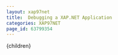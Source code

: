 ```yaml
---
layout: xap97net
title:  Debugging a XAP.NET Application
categories: XAP97NET
page_id: 63799354
---
```


{children}